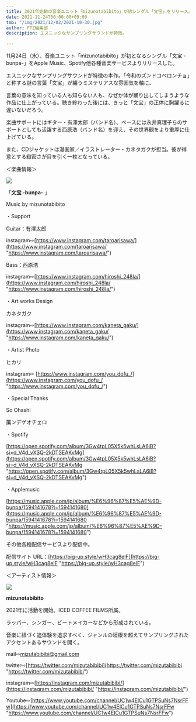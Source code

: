 ```yaml
---
title: 2021年始動の音楽ユニット「mizunotabibito」が初シングル「文宝」をリリース。
date: 2021-11-24T00:00:00+09:00
tmb: "/img/2021/12/02/2021-10-30.jpg"
author: FTZ編集部
description: エスニックなサンプリングサウンドが特徴。

---
```

11月24日（水）、音楽ユニット「mizunotabibito」が初となるシングル「文宝 -bunpa-」をApple Music、Spotify他各種音楽サービスよりリリースした。

エスニックなサンプリングサウンドが特徴の本作。「令和のズンドコベロンチョ」と称する謎の言葉「文宝」が纏うミステリアスな雰囲気を軸に、

言葉の意味を知っている人も知らない人も、なぜか体が踊り出してしまうような作品に仕上がっている。聴き終わった後には、きっと「文宝」の正体に胸躍るに違いないだろう。

楽曲サポートにはギター・有澤太郎（バンド名）、ベースには永井真理子らのサポートとしても活躍する西原浩（バンド名）を迎え、その世界観をより重厚に仕上げている。

また、CDジャケットは漫画家／イラストレーター・カネタガクが担当。彼が得意とする緻密さが目を引く一枚となっている。

＜楽曲情報＞

![](/img/2021/12/02/image.jpeg)

「**文宝 -bunpa-** 」

Music by mizunotabibito

・Support

Guitar：有澤太郎

instagram⇨[https://www.instagram.com/taroarisawa/](https://www.instagram.com/taroarisawa/ "https://www.instagram.com/taroarisawa/")

Bass：西原浩

instagram⇨[https://www.instagram.com/hiroshi_248la/](https://www.instagram.com/hiroshi_248la/ "https://www.instagram.com/hiroshi_248la/")

・Art works Design

カネタガク

instagram⇨[https://www.instagram.com/kaneta_gaku/](https://www.instagram.com/kaneta_gaku/ "https://www.instagram.com/kaneta_gaku/")

・Artist Photo

ヒカリ

instagram⇨ [https://www.instagram.com/you_dofu_/](https://www.instagram.com/you_dofu_/ "https://www.instagram.com/you_dofu_/")

・Special Thanks

So Ohashi

簾ンデゲオチェロ

・Spotify

[https://open.spotify.com/album/3Gw4tpL05X5k5whLsLA6iB?si=d_V4d_vXSQ-2kDTSEAKvMg](https://open.spotify.com/album/3Gw4tpL05X5k5whLsLA6iB?si=d_V4d_vXSQ-2kDTSEAKvMg "https://open.spotify.com/album/3Gw4tpL05X5k5whLsLA6iB?si=d_V4d_vXSQ-2kDTSEAKvMg")

・Applemusic

[https://music.apple.com/jp/album/%E6%96%87%E5%AE%9D-bunpa/1594141678?i=1594141680](https://music.apple.com/jp/album/%E6%96%87%E5%AE%9D-bunpa/1594141678?i=1594141680 "https://music.apple.com/jp/album/%E6%96%87%E5%AE%9D-bunpa/1594141678?i=1594141680")

その他各種配信サービスより配信中。

配信サイト URL：[https://big-up.style/wH3cag8elF](https://big-up.style/wH3cag8elF "https://big-up.style/wH3cag8elF")

＜アーティスト情報＞

![](/img/2021/12/02/image.jpeg)

**mizunotabibito**

2021年に活動を開始。ICED COFFEE FILMS所属。

ラッパー、シンガー、ビートメイカーなどから形成されている。

音楽に紐づく追体験を追求すべく、ジャンルの垣根を超えてサンプリングされたアクセントあるサウンドを開く。

mail⇨mizutabibibi@gmail.com

twitter⇨[https://twitter.com/mizutabibibi](https://twitter.com/mizutabibibi "https://twitter.com/mizutabibibi")

instagram⇨[https://instagram.com/mizutabibibi/](https://instagram.com/mizutabibibi/ "https://instagram.com/mizutabibibi/")

Youtube⇨[https://www.youtube.com/channel/UC1w4EICu1GTPSuNs7NsrFFw](https://www.youtube.com/channel/UC1w4EICu1GTPSuNs7NsrFFw "https://www.youtube.com/channel/UC1w4EICu1GTPSuNs7NsrFFw")